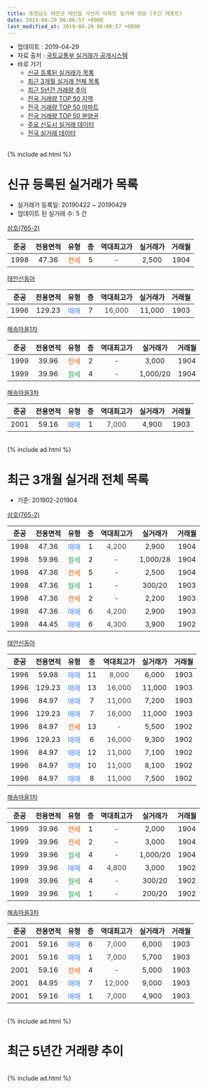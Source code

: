 ```yaml
---
title: 충청남도 태안군 태안읍 삭선리 아파트 실거래 정보 (주간 레포트)
date: 2019-04-29 06:06:57 +0900
last_modified_at: 2019-04-29 06:06:57 +0900
---
```


* 업데이트 : 2019-04-29
* 자료 출처 : [국토교통부 실거래가 공개시스템](http://rt.molit.go.kr)
* 바로 가기
    * [신규 등록된 실거래가 목록](#신규-등록된-실거래가-목록)
    * [최근 3개월 실거래 전체 목록](#최근-3개월-실거래-전체-목록)
    * [최근 5년간 거래량 추이](#최근-5년간-거래량-추이)
    * [전국 거래량 TOP 50 지역](https://inasie.github.io/apt-trade-info/최근-3개월-전국에서-가장-거래가-많이-발생한-지역)
    * [전국 거래량 TOP 50 아파트](https://inasie.github.io/apt-trade-info/최근-3개월-전국에서-가장-거래가-많이-발생한-아파트)
    * [전국 거래량 TOP 50 분양권](https://inasie.github.io/apt-trade-info/최근-3개월-전국에서-가장-거래가-많이-발생한-분양권)
    * [주요 신도시 실거래 데이터](https://inasie.github.io/apt-trade-info/주요-신도시)
    * [전국 실거래 데이터](https://inasie.github.io/apt-trade-info/전국)
<br>
{% include ad.html %}
<br>

# 신규 등록된 실거래가 목록
* 실거래가 등록일: 20190422 ~ 20190429
* 업데이트 된 실거래 수: 5 건


[삼호(765-2)](https://search.naver.com/search.naver?query=%EC%B6%A9%EC%B2%AD%EB%82%A8%EB%8F%84+%ED%83%9C%EC%95%88%EA%B5%B0+%ED%83%9C%EC%95%88%EC%9D%8D+%EC%82%AD%EC%84%A0%EB%A6%AC+%EC%82%BC%ED%98%B8%28765-2%29)

|준공|전용면적|유형|층|역대최고가|실거래가|거래월|
|:---:|:---:|:---:|:---:|:---:|:---:|:---:|
|1998|47.36|<span style="color:#ff5a00">전세</span>|5|<span style="color:#444444">-</span>|2,500|1904|

[태안신동아](https://search.naver.com/search.naver?query=%EC%B6%A9%EC%B2%AD%EB%82%A8%EB%8F%84+%ED%83%9C%EC%95%88%EA%B5%B0+%ED%83%9C%EC%95%88%EC%9D%8D+%EC%82%AD%EC%84%A0%EB%A6%AC+%ED%83%9C%EC%95%88%EC%8B%A0%EB%8F%99%EC%95%84)

|준공|전용면적|유형|층|역대최고가|실거래가|거래월|
|:---:|:---:|:---:|:---:|:---:|:---:|:---:|
|1996|129.23|<span style="color:#4285f3">매매</span>|7|<span style="color:#444444">16,000</span>|11,000|1903|

[해송마을1차](https://search.naver.com/search.naver?query=%EC%B6%A9%EC%B2%AD%EB%82%A8%EB%8F%84+%ED%83%9C%EC%95%88%EA%B5%B0+%ED%83%9C%EC%95%88%EC%9D%8D+%EC%82%AD%EC%84%A0%EB%A6%AC+%ED%95%B4%EC%86%A1%EB%A7%88%EC%9D%841%EC%B0%A8)

|준공|전용면적|유형|층|역대최고가|실거래가|거래월|
|:---:|:---:|:---:|:---:|:---:|:---:|:---:|
|1999|39.96|<span style="color:#ff5a00">전세</span>|2|<span style="color:#444444">-</span>|3,000|1904|
|1999|39.96|<span style="color:#34a853">월세</span>|4|<span style="color:#444444">-</span>|1,000/20|1904|

[해송마을3차](https://search.naver.com/search.naver?query=%EC%B6%A9%EC%B2%AD%EB%82%A8%EB%8F%84+%ED%83%9C%EC%95%88%EA%B5%B0+%ED%83%9C%EC%95%88%EC%9D%8D+%EC%82%AD%EC%84%A0%EB%A6%AC+%ED%95%B4%EC%86%A1%EB%A7%88%EC%9D%843%EC%B0%A8)

|준공|전용면적|유형|층|역대최고가|실거래가|거래월|
|:---:|:---:|:---:|:---:|:---:|:---:|:---:|
|2001|59.16|<span style="color:#4285f3">매매</span>|1|<span style="color:#444444">7,000</span>|4,900|1903|


<br>
{% include ad.html %}
<br>

# 최근 3개월 실거래 전체 목록
* 기준: 201902-201904


[삼호(765-2)](https://search.naver.com/search.naver?query=%EC%B6%A9%EC%B2%AD%EB%82%A8%EB%8F%84+%ED%83%9C%EC%95%88%EA%B5%B0+%ED%83%9C%EC%95%88%EC%9D%8D+%EC%82%AD%EC%84%A0%EB%A6%AC+%EC%82%BC%ED%98%B8%28765-2%29)

|준공|전용면적|유형|층|역대최고가|실거래가|거래월|
|:---:|:---:|:---:|:---:|:---:|:---:|:---:|
|1998|47.36|<span style="color:#4285f3">매매</span>|1|<span style="color:#444444">4,200</span>|2,900|1904|
|1998|59.96|<span style="color:#34a853">월세</span>|2|<span style="color:#444444">-</span>|1,000/28|1904|
|1998|47.36|<span style="color:#ff5a00">전세</span>|5|<span style="color:#444444">-</span>|2,500|1904|
|1998|47.36|<span style="color:#34a853">월세</span>|1|<span style="color:#444444">-</span>|300/20|1903|
|1998|47.36|<span style="color:#ff5a00">전세</span>|2|<span style="color:#444444">-</span>|2,200|1903|
|1998|47.36|<span style="color:#4285f3">매매</span>|6|<span style="color:#444444">4,200</span>|2,900|1903|
|1998|44.45|<span style="color:#4285f3">매매</span>|6|<span style="color:#444444">4,300</span>|3,900|1902|

[태안신동아](https://search.naver.com/search.naver?query=%EC%B6%A9%EC%B2%AD%EB%82%A8%EB%8F%84+%ED%83%9C%EC%95%88%EA%B5%B0+%ED%83%9C%EC%95%88%EC%9D%8D+%EC%82%AD%EC%84%A0%EB%A6%AC+%ED%83%9C%EC%95%88%EC%8B%A0%EB%8F%99%EC%95%84)

|준공|전용면적|유형|층|역대최고가|실거래가|거래월|
|:---:|:---:|:---:|:---:|:---:|:---:|:---:|
|1996|59.98|<span style="color:#4285f3">매매</span>|11|<span style="color:#444444">8,000</span>|6,000|1903|
|1996|129.23|<span style="color:#4285f3">매매</span>|13|<span style="color:#444444">16,000</span>|11,000|1903|
|1996|84.97|<span style="color:#4285f3">매매</span>|7|<span style="color:#444444">11,000</span>|7,200|1903|
|1996|129.23|<span style="color:#4285f3">매매</span>|7|<span style="color:#444444">16,000</span>|11,000|1903|
|1996|84.97|<span style="color:#ff5a00">전세</span>|13|<span style="color:#444444">-</span>|5,500|1902|
|1996|129.23|<span style="color:#4285f3">매매</span>|6|<span style="color:#444444">16,000</span>|9,300|1902|
|1996|84.97|<span style="color:#4285f3">매매</span>|12|<span style="color:#444444">11,000</span>|7,100|1902|
|1996|84.97|<span style="color:#4285f3">매매</span>|10|<span style="color:#444444">11,000</span>|8,100|1902|
|1996|84.97|<span style="color:#4285f3">매매</span>|8|<span style="color:#444444">11,000</span>|7,500|1902|

[해송마을1차](https://search.naver.com/search.naver?query=%EC%B6%A9%EC%B2%AD%EB%82%A8%EB%8F%84+%ED%83%9C%EC%95%88%EA%B5%B0+%ED%83%9C%EC%95%88%EC%9D%8D+%EC%82%AD%EC%84%A0%EB%A6%AC+%ED%95%B4%EC%86%A1%EB%A7%88%EC%9D%841%EC%B0%A8)

|준공|전용면적|유형|층|역대최고가|실거래가|거래월|
|:---:|:---:|:---:|:---:|:---:|:---:|:---:|
|1999|39.96|<span style="color:#ff5a00">전세</span>|1|<span style="color:#444444">-</span>|2,000|1904|
|1999|39.96|<span style="color:#ff5a00">전세</span>|2|<span style="color:#444444">-</span>|3,000|1904|
|1999|39.96|<span style="color:#34a853">월세</span>|4|<span style="color:#444444">-</span>|1,000/20|1904|
|1999|39.96|<span style="color:#4285f3">매매</span>|4|<span style="color:#444444">4,800</span>|3,000|1902|
|1999|39.96|<span style="color:#34a853">월세</span>|4|<span style="color:#444444">-</span>|300/20|1902|
|1999|39.96|<span style="color:#34a853">월세</span>|1|<span style="color:#444444">-</span>|200/20|1902|

[해송마을3차](https://search.naver.com/search.naver?query=%EC%B6%A9%EC%B2%AD%EB%82%A8%EB%8F%84+%ED%83%9C%EC%95%88%EA%B5%B0+%ED%83%9C%EC%95%88%EC%9D%8D+%EC%82%AD%EC%84%A0%EB%A6%AC+%ED%95%B4%EC%86%A1%EB%A7%88%EC%9D%843%EC%B0%A8)

|준공|전용면적|유형|층|역대최고가|실거래가|거래월|
|:---:|:---:|:---:|:---:|:---:|:---:|:---:|
|2001|59.16|<span style="color:#4285f3">매매</span>|6|<span style="color:#444444">7,000</span>|6,000|1903|
|2001|59.16|<span style="color:#4285f3">매매</span>|1|<span style="color:#444444">7,000</span>|5,700|1903|
|2001|59.16|<span style="color:#ff5a00">전세</span>|4|<span style="color:#444444">-</span>|5,000|1903|
|2001|84.95|<span style="color:#4285f3">매매</span>|7|<span style="color:#444444">12,000</span>|9,000|1903|
|2001|59.16|<span style="color:#4285f3">매매</span>|1|<span style="color:#444444">7,000</span>|4,900|1903|


<br>
{% include ad.html %}
<br>

# 최근 5년간 거래량 추이


<div style="width:100%;">
    <canvas id="deal_progress" height="200"></canvas>
</div>

<script>
new Chart(document.getElementById("deal_progress"), {
    type: 'line',
    data: {
        labels: ['201404','201405','201406','201407','201408','201409','201410','201411','201412','201501','201502','201503','201504','201505','201506','201507','201508','201509','201510','201511','201512','201601','201602','201603','201604','201605','201606','201607','201608','201609','201610','201611','201612','201701','201702','201703','201704','201705','201706','201707','201708','201709','201710','201711','201712','201801','201802','201803','201804','201805','201806','201807','201808','201809','201810','201811','201812','201901','201902','201903','201904'],
        datasets: [{
            label: '매매',
            pointRadius: 1,
            data: [19, 15, 18, 9, 13, 13, 19, 8, 10, 9, 12, 15, 11, 11, 10, 17, 6, 4, 11, 5, 6, 6, 7, 7, 10, 11, 3, 4, 1, 12, 10, 10, 3, 5, 7, 7, 3, 9, 9, 5, 9, 4, 7, 8, 8, 8, 5, 7, 7, 6, 1, 4, 4, 8, 7, 3, 7, 4, 6, 9, 1],
            borderColor: "rgba(255, 201, 14, 1)",
            backgroundColor: "rgba(255, 201, 14, 0.5)",
            fill: false,
            lineTension: 0
        },{
            label: '전월세',
            pointRadius: 1,
            data: [8, 9, 4, 4, 0, 1, 7, 7, 2, 2, 4, 4, 3, 3, 4, 4, 1, 7, 4, 3, 5, 5, 6, 9, 5, 6, 4, 1, 5, 2, 5, 0, 4, 5, 9, 4, 1, 2, 7, 2, 7, 5, 5, 3, 2, 1, 4, 4, 2, 1, 3, 7, 5, 1, 3, 3, 1, 5, 3, 3, 5],
            borderColor: "rgba(0, 141, 185, 1)",
            backgroundColor: "rgba(0, 141, 185, 0.5)",
            fill: false,
            lineTension: 0
        }
        ]
    },
    options: {
        responsive: true,
        title: {
            display: false
        },
        tooltips: {
            mode: 'index',
            intersect: false
        },
        hover: {
            mode: 'nearest',
            intersect: true
        },
        scales: {
            xAxes: [{
                display: true,
                scaleLabel: {
                    display: true,
                    labelString: '년/월'
                }
            }],
            yAxes: [{
                display: true,
                ticks: {
                    suggestedMin: 0,
                },
                scaleLabel: {
                    display: true,
                    labelString: '실거래 수'
                }
            }]
        }
    }
});

</script>


<br>
{% include ad.html %}
<br>

